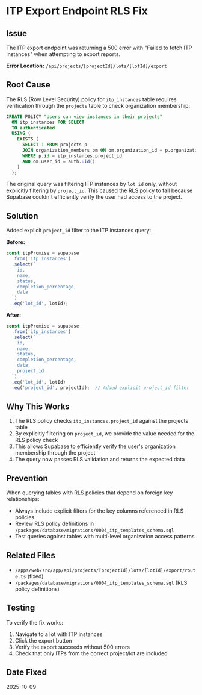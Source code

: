 # ITP Export Endpoint RLS Fix

## Issue
The ITP export endpoint was returning a 500 error with "Failed to fetch ITP instances" when attempting to export reports.

**Error Location:** `/api/projects/[projectId]/lots/[lotId]/export`

## Root Cause

The RLS (Row Level Security) policy for `itp_instances` table requires verification through the `projects` table to check organization membership:

```sql
CREATE POLICY "Users can view instances in their projects"
  ON itp_instances FOR SELECT
  TO authenticated
  USING (
    EXISTS (
      SELECT 1 FROM projects p
      JOIN organization_members om ON om.organization_id = p.organization_id
      WHERE p.id = itp_instances.project_id
      AND om.user_id = auth.uid()
    )
  );
```

The original query was filtering ITP instances by `lot_id` only, without explicitly filtering by `project_id`. This caused the RLS policy to fail because Supabase couldn't efficiently verify the user had access to the project.

## Solution

Added explicit `project_id` filter to the ITP instances query:

**Before:**
```typescript
const itpPromise = supabase
  .from('itp_instances')
  .select(`
    id,
    name,
    status,
    completion_percentage,
    data
  `)
  .eq('lot_id', lotId);
```

**After:**
```typescript
const itpPromise = supabase
  .from('itp_instances')
  .select(`
    id,
    name,
    status,
    completion_percentage,
    data,
    project_id
  `)
  .eq('lot_id', lotId)
  .eq('project_id', projectId);  // Added explicit project_id filter
```

## Why This Works

1. The RLS policy checks `itp_instances.project_id` against the projects table
2. By explicitly filtering on `project_id`, we provide the value needed for the RLS policy check
3. This allows Supabase to efficiently verify the user's organization membership through the project
4. The query now passes RLS validation and returns the expected data

## Prevention

When querying tables with RLS policies that depend on foreign key relationships:
- Always include explicit filters for the key columns referenced in RLS policies
- Review RLS policy definitions in `/packages/database/migrations/0004_itp_templates_schema.sql`
- Test queries against tables with multi-level organization access patterns

## Related Files
- `/apps/web/src/app/api/projects/[projectId]/lots/[lotId]/export/route.ts` (fixed)
- `/packages/database/migrations/0004_itp_templates_schema.sql` (RLS policy definitions)

## Testing
To verify the fix works:
1. Navigate to a lot with ITP instances
2. Click the export button
3. Verify the export succeeds without 500 errors
4. Check that only ITPs from the correct project/lot are included

## Date Fixed
2025-10-09
